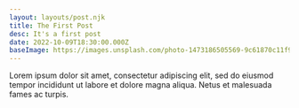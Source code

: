 ```yaml
---
layout: layouts/post.njk
title: The First Post
desc: It's a first post
date: 2022-10-09T18:30:00.000Z
baseImage: https://images.unsplash.com/photo-1473186505569-9c61870c11f9?ixlib=rb-1.2.1&ixid=MnwxMjA3fDB8MHxwaG90by1wYWdlfHx8fGVufDB8fHx8&auto=format&fit=crop&w=1170&q=80
---
```

Lorem ipsum dolor sit amet, consectetur adipiscing elit, sed do eiusmod tempor incididunt ut labore et dolore magna aliqua. Netus et malesuada fames ac turpis.
